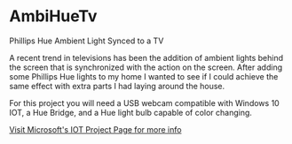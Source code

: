 # AmbiHueTv
Phillips Hue Ambient Light Synced to a TV

A recent trend in televisions has been the addition of ambient lights behind the screen that is synchronized with the action on the screen. After adding some Phillips Hue lights to my home I wanted to see if I could achieve the same effect with extra parts I had laying around the house.

For this project you will need a USB webcam compatible with Windows 10 IOT, a Hue Bridge, and a Hue light bulb capable of color changing.

[Visit Microsoft's IOT Project Page for more info ](https://microsoft.hackster.io/en-US/zecil-software/phillips-hue-ambient-light-synced-to-a-tv-de05d3?ref=user&ref_id=79978&offset=0)
